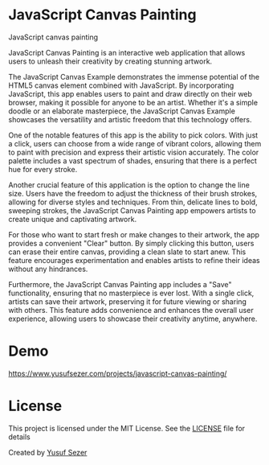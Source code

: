 # JavaScript Canvas Painting
JavaScript canvas painting

JavaScript Canvas Painting is an interactive web application that allows users to unleash their creativity by creating stunning artwork.

The JavaScript Canvas Example demonstrates the immense potential of the HTML5 canvas element combined with JavaScript. By incorporating JavaScript, this app enables users to paint and draw directly on their web browser, making it possible for anyone to be an artist. Whether it's a simple doodle or an elaborate masterpiece, the JavaScript Canvas Example showcases the versatility and artistic freedom that this technology offers.

One of the notable features of this app is the ability to pick colors. With just a click, users can choose from a wide range of vibrant colors, allowing them to paint with precision and express their artistic vision accurately. The color palette includes a vast spectrum of shades, ensuring that there is a perfect hue for every stroke.

Another crucial feature of this application is the option to change the line size. Users have the freedom to adjust the thickness of their brush strokes, allowing for diverse styles and techniques. From thin, delicate lines to bold, sweeping strokes, the JavaScript Canvas Painting app empowers artists to create unique and captivating artwork.

For those who want to start fresh or make changes to their artwork, the app provides a convenient "Clear" button. By simply clicking this button, users can erase their entire canvas, providing a clean slate to start anew. This feature encourages experimentation and enables artists to refine their ideas without any hindrances.

Furthermore, the JavaScript Canvas Painting app includes a "Save" functionality, ensuring that no masterpiece is ever lost. With a single click, artists can save their artwork, preserving it for future viewing or sharing with others. This feature adds convenience and enhances the overall user experience, allowing users to showcase their creativity anytime, anywhere.

# Demo
https://www.yusufsezer.com/projects/javascript-canvas-painting/

# License
This project is licensed under the MIT License. See the [LICENSE](LICENSE) file for details

Created by [Yusuf Sezer](https://www.yusufsezer.com)
